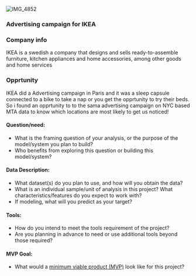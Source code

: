 ![IMG_4852](https://user-images.githubusercontent.com/63314269/131737583-1f97d86c-1c09-48b5-9a0d-1ec1822f25f5.JPG)


### Advertising campaign for IKEA

### Company info
IKEA is a swedish a company that designs and sells ready-to-assemble furniture, kitchen appliances and home accessories, among other goods and home services

### Opprtunity 
IKEA did a Advertising campaign in Paris and it was a sleep capsule connected to a bike to take a nap or you get the opprtunity to try their beds.
So i found an opprtunity to to the sama advertising campaign on NYC based MTA data to know which locations are most likely to get us noticed!


#### Question/need:
* What is the framing question of your analysis, or the purpose of the model/system you plan to build? 
* Who benefits from exploring this question or building this model/system?

#### Data Description:
* What dataset(s) do you plan to use, and how will you obtain the data?
* What is an individual sample/unit of analysis in this project? What characteristics/features do you expect to work with? 
* If modeling, what will you predict as your target?

#### Tools:
* How do you intend to meet the tools requirement of the project? 
* Are you planning in advance to need or use additional tools beyond those required?

#### MVP Goal:
* What would a [minimum viable product (MVP)](./mvp.md) look like for this project?

